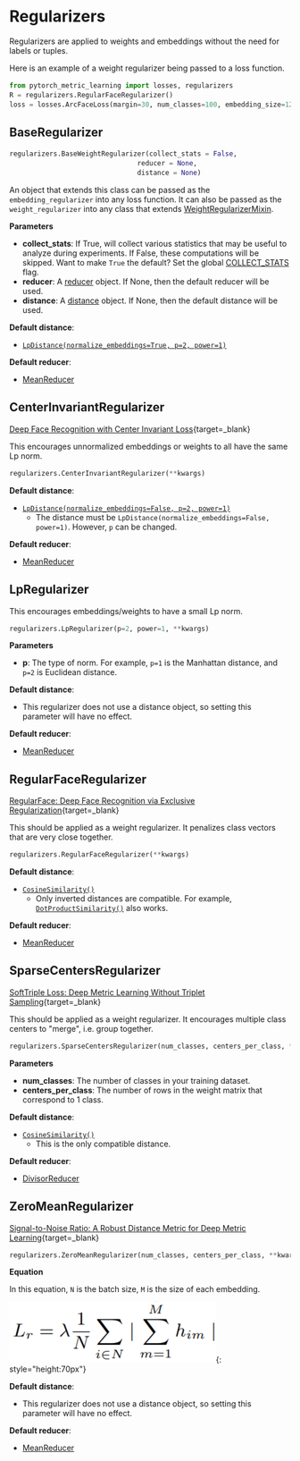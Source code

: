 # Regularizers

Regularizers are applied to weights and embeddings without the need for labels or tuples.

Here is an example of a weight regularizer being passed to a loss function.
```python
from pytorch_metric_learning import losses, regularizers
R = regularizers.RegularFaceRegularizer()
loss = losses.ArcFaceLoss(margin=30, num_classes=100, embedding_size=128, weight_regularizer=R)
```

## BaseRegularizer
```python
regularizers.BaseWeightRegularizer(collect_stats = False, 
								reducer = None, 
								distance = None)
```

An object that extends this class can be passed as the ```embedding_regularizer``` into any loss function. It can also be passed as the ```weight_regularizer``` into any class that extends [WeightRegularizerMixin](losses.md#weightregularizermixin).

**Parameters**

* **collect_stats**: If True, will collect various statistics that may be useful to analyze during experiments. If False, these computations will be skipped. Want to make ```True``` the default? Set the global [COLLECT_STATS](common_functions.md#collect_stats) flag.
* **reducer**: A [reducer](reducers.md) object. If None, then the default reducer will be used.
* **distance**: A [distance](distances.md) object. If None, then the default distance will be used.

**Default distance**: 

 - [```LpDistance(normalize_embeddings=True, p=2, power=1)```](distances.md#lpdistance)


**Default reducer**: 

 - [MeanReducer](reducers.md#meanreducer)


## CenterInvariantRegularizer
[Deep Face Recognition with Center Invariant Loss](http://www1.ece.neu.edu/~yuewu/files/2017/twu024.pdf){target=_blank}

This encourages unnormalized embeddings or weights to all have the same Lp norm.
```python
regularizers.CenterInvariantRegularizer(**kwargs)
```

**Default distance**: 

 - [```LpDistance(normalize_embeddings=False, p=2, power=1)```](distances.md#lpdistance)
     - The distance must be ```LpDistance(normalize_embeddings=False, power=1)```. However, ```p``` can be changed.


**Default reducer**: 

 - [MeanReducer](reducers.md#meanreducer)


## LpRegularizer
This encourages embeddings/weights to have a small Lp norm.
```python
regularizers.LpRegularizer(p=2, power=1, **kwargs)
```

**Parameters**

* **p**: The type of norm. For example, ```p=1``` is the Manhattan distance, and ```p=2``` is Euclidean distance.


**Default distance**: 

 - This regularizer does not use a distance object, so setting this parameter will have no effect.


**Default reducer**: 

 - [MeanReducer](reducers.md#meanreducer)


## RegularFaceRegularizer
[RegularFace: Deep Face Recognition via Exclusive Regularization](http://openaccess.thecvf.com/content_CVPR_2019/papers/Zhao_RegularFace_Deep_Face_Recognition_via_Exclusive_Regularization_CVPR_2019_paper.pdf){target=_blank}

This should be applied as a weight regularizer. It penalizes class vectors that are very close together.

```python
regularizers.RegularFaceRegularizer(**kwargs)
```

**Default distance**: 

 - [```CosineSimilarity()```](distances.md#cosinesimilarity)
     - Only inverted distances are compatible. For example, [```DotProductSimilarity()```](distances.md#dotproductsimilarity) also works.

**Default reducer**: 

 - [MeanReducer](reducers.md#meanreducer)


## SparseCentersRegularizer
[SoftTriple Loss: Deep Metric Learning Without Triplet Sampling](http://openaccess.thecvf.com/content_ICCV_2019/papers/Qian_SoftTriple_Loss_Deep_Metric_Learning_Without_Triplet_Sampling_ICCV_2019_paper.pdf){target=_blank}

This should be applied as a weight regularizer. It encourages multiple class centers to "merge", i.e. group together.

```python
regularizers.SparseCentersRegularizer(num_classes, centers_per_class, **kwargs)
```

**Parameters**

* **num_classes**: The number of classes in your training dataset.
* **centers_per_class**: The number of rows in the weight matrix that correspond to 1 class.

**Default distance**: 

 - [```CosineSimilarity()```](distances.md#cosinesimilarity)
     - This is the only compatible distance.

**Default reducer**: 

 - [DivisorReducer](reducers.md#divisorreducer)


## ZeroMeanRegularizer
[Signal-to-Noise Ratio: A Robust Distance Metric for Deep Metric Learning](http://openaccess.thecvf.com/content_CVPR_2019/papers/Yuan_Signal-To-Noise_Ratio_A_Robust_Distance_Metric_for_Deep_Metric_Learning_CVPR_2019_paper.pdf){target=_blank}


```python
regularizers.ZeroMeanRegularizer(num_classes, centers_per_class, **kwargs)
```

**Equation**

In this equation, ```N``` is the batch size, ```M``` is the size of each embedding.

![zero_mean_regularizer_equation](imgs/zero_mean_regularizer_equation.png){: style="height:70px"}


**Default distance**: 

 - This regularizer does not use a distance object, so setting this parameter will have no effect.


**Default reducer**: 

 - [MeanReducer](reducers.md#meanreducer)
